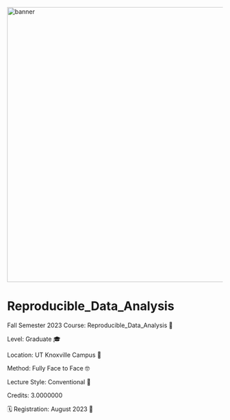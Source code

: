<img width="640" alt="banner" src="https://user-images.githubusercontent.com/98652463/216837888-6842bff9-9c65-445e-88c8-eecef7a4c463.png">

# Reproducible_Data_Analysis
Fall Semester 2023 Course: Reproducible_Data_Analysis 🎉

Level: Graduate 🎓

Location: UT Knoxville Campus 🏫

Method: Fully Face to Face 🤓

Lecture Style: Conventional 💼

Credits: 3.0000000

🗓️ Registration: August 2023 📅
